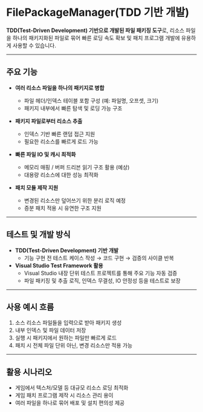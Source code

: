 # FilePackageManager(TDD 기반 개발)

**TDD(Test-Driven Development) 기반으로 개발된 파일 패키징 도구**로, 리소스 파일을 하나의 패키지화된 파일로 묶어 빠른 로딩 속도 확보 및 패치 프로그램 개발에 유용하게 사용할 수 있습니다.

---

##  주요 기능

- **여러 리소스 파일을 하나의 패키지로 병합**
  - 파일 헤더/인덱스 테이블 포함 구성 (예: 파일명, 오프셋, 크기)
  - 패키지 내부에서 빠른 탐색 및 로딩 가능 구조

- **패키지 파일로부터 리소스 추출**
  - 인덱스 기반 빠른 랜덤 접근 지원
  - 필요한 리소스를 빠르게 로드 가능

- **빠른 파일 IO 및 캐시 최적화**
  - 메모리 매핑 / 버퍼 드리븐 읽기 구조 활용 (예상)
  - 대용량 리소스에 대한 성능 최적화

- **패치 모듈 제작 지원**
  - 변경된 리소스만 덮어쓰기 위한 분리 로직 예정
  - 증분 패치 적용 시 유연한 구조 지원

---

##  테스트 및 개발 방식

- **TDD(Test-Driven Development) 기반 개발**
  - 기능 구현 전 테스트 케이스 작성 → 코드 구현 → 검증의 사이클 반복
- **Visual Studio Test Framework 활용**
  - Visual Studio 내장 단위 테스트 프로젝트를 통해 주요 기능 자동 검증
  - 파일 패키징 및 추출 로직, 인덱스 무결성, IO 안정성 등을 테스트로 보장

---

##  사용 예시 흐름

1. 소스 리소스 파일들을 입력으로 받아 패키지 생성
2. 내부 인덱스 및 파일 데이터 저장
3. 실행 시 패키지에서 원하는 파일만 빠르게 로드
4. 패치 시 전체 파일 단위 아닌, 변경 리소스만 적용 가능

---

##  활용 시나리오

- 게임에서 텍스처/모델 등 대규모 리소스 로딩 최적화
- 게임 패치 프로그램 제작 시 리소스 관리 용이
- 여러 파일을 하나로 묶어 배포 및 설치 편의성 제공
